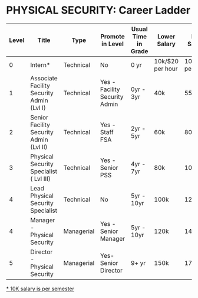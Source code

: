 # PHYSICAL SECURITY: Career Ladder

| Level | Title | Type | Promote in Level | Usual Time in Grade | Lower Salary | Mid Salary | High Salary | Variable Compensation |
| ---- | ------ | ----- | -------- |---------- |  ------------ | ---------- | ----------- | --------------------- |
| 0| Intern\* | Technical  | No | 0 yr | 10k/$20 per hour | 10k/$20 per hour| 10k/$20 per hour | Not eligible |
| 1| Associate Facility Security Admin (Lvl I)| Technical  | Yes - Facility Security Admin | 0yr - 3yr | 40k | 55k | 70k | Not eligible |
| 2| Senior Facility Security Admin (Lvl II)| Technical  | Yes - Staff FSA | 2yr - 5yr | 60k | 80k | 100k | Not eligible |
| 3| Physical Security Specialist ( Lvl III) | Technical | Yes - Senior PSS | 4yr - 7yr | 80k | 100k | 120k | Infrequent |
| 4| Lead Physical Security Specialist | Technical | No | 5yr - 10yr | 100k | 120k | 140k | Frequent |
| 4| Manager - Physical Security | Managerial | Yes - Senior Manager | 5yr - 10yr | 120k | 140k | 160k | Frequent |
| 5| Director - Physical Security | Managerial | Yes- Senior Director | 9+ yr | 150k | 170k | 190k | Mostly |

<ins>\* 10K salary is per semester</ins>
